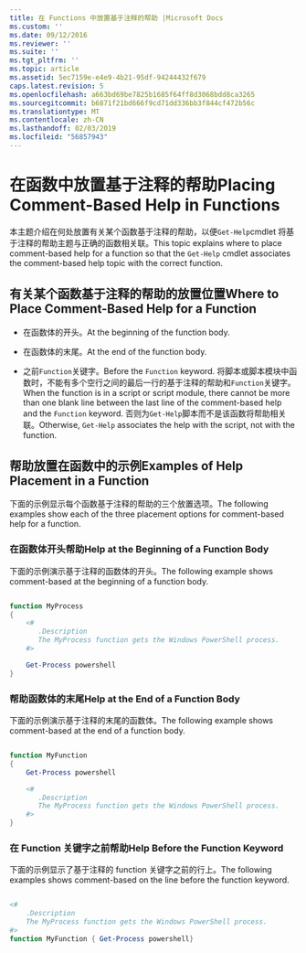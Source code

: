 ```yaml
---
title: 在 Functions 中放置基于注释的帮助 |Microsoft Docs
ms.custom: ''
ms.date: 09/12/2016
ms.reviewer: ''
ms.suite: ''
ms.tgt_pltfrm: ''
ms.topic: article
ms.assetid: 5ec7159e-e4e9-4b21-95df-94244432f679
caps.latest.revision: 5
ms.openlocfilehash: a663bd69be7825b1685f64ff8d3068bdd8ca3265
ms.sourcegitcommit: b6871f21bd666f9cd71dd336bb3f844cf472b56c
ms.translationtype: MT
ms.contentlocale: zh-CN
ms.lasthandoff: 02/03/2019
ms.locfileid: "56857943"
---
```

# <a name="placing-comment-based-help-in-functions"></a><span data-ttu-id="23fa0-102">在函数中放置基于注释的帮助</span><span class="sxs-lookup"><span data-stu-id="23fa0-102">Placing Comment-Based Help in Functions</span></span>

<span data-ttu-id="23fa0-103">本主题介绍在何处放置有关某个函数基于注释的帮助，以便`Get-Help`cmdlet 将基于注释的帮助主题与正确的函数相关联。</span><span class="sxs-lookup"><span data-stu-id="23fa0-103">This topic explains where to place comment-based help for a function so that the `Get-Help` cmdlet associates the comment-based help topic with the correct function.</span></span>

## <a name="where-to-place-comment-based-help-for-a-function"></a><span data-ttu-id="23fa0-104">有关某个函数基于注释的帮助的放置位置</span><span class="sxs-lookup"><span data-stu-id="23fa0-104">Where to Place Comment-Based Help for a Function</span></span>

- <span data-ttu-id="23fa0-105">在函数体的开头。</span><span class="sxs-lookup"><span data-stu-id="23fa0-105">At the beginning of the function body.</span></span>

- <span data-ttu-id="23fa0-106">在函数体的末尾。</span><span class="sxs-lookup"><span data-stu-id="23fa0-106">At the end of the function body.</span></span>

- <span data-ttu-id="23fa0-107">之前`Function`关键字。</span><span class="sxs-lookup"><span data-stu-id="23fa0-107">Before the `Function` keyword.</span></span> <span data-ttu-id="23fa0-108">将脚本或脚本模块中函数时，不能有多个空行之间的最后一行的基于注释的帮助和`Function`关键字。</span><span class="sxs-lookup"><span data-stu-id="23fa0-108">When the function is in a script or script module, there cannot be more than one blank line between the last line of the comment-based help and the `Function` keyword.</span></span> <span data-ttu-id="23fa0-109">否则为`Get-Help`脚本而不是该函数将帮助相关联。</span><span class="sxs-lookup"><span data-stu-id="23fa0-109">Otherwise, `Get-Help` associates the help with the script, not with the function.</span></span>

## <a name="examples-of-help-placement-in-a-function"></a><span data-ttu-id="23fa0-110">帮助放置在函数中的示例</span><span class="sxs-lookup"><span data-stu-id="23fa0-110">Examples of Help Placement in a Function</span></span>

 <span data-ttu-id="23fa0-111">下面的示例显示每个函数基于注释的帮助的三个放置选项。</span><span class="sxs-lookup"><span data-stu-id="23fa0-111">The following examples show each of the three placement options for comment-based help for a function.</span></span>

### <a name="help-at-the-beginning-of-a-function-body"></a><span data-ttu-id="23fa0-112">在函数体开头帮助</span><span class="sxs-lookup"><span data-stu-id="23fa0-112">Help at the Beginning of a Function Body</span></span>

 <span data-ttu-id="23fa0-113">下面的示例演示基于注释的函数体的开头。</span><span class="sxs-lookup"><span data-stu-id="23fa0-113">The following example shows comment-based at the beginning of a function body.</span></span>

```powershell

function MyProcess
{
    <#
       .Description
       The MyProcess function gets the Windows PowerShell process.
    #>

    Get-Process powershell
}

```

### <a name="help-at-the-end-of-a-function-body"></a><span data-ttu-id="23fa0-114">帮助函数体的末尾</span><span class="sxs-lookup"><span data-stu-id="23fa0-114">Help at the End of a Function Body</span></span>

 <span data-ttu-id="23fa0-115">下面的示例演示基于注释的末尾的函数体。</span><span class="sxs-lookup"><span data-stu-id="23fa0-115">The following example shows comment-based at the end of a function body.</span></span>

```powershell

function MyFunction
{
    Get-Process powershell

    <#
       .Description
       The MyProcess function gets the Windows PowerShell process.
    #>
}

```

### <a name="help-before-the-function-keyword"></a><span data-ttu-id="23fa0-116">在 Function 关键字之前帮助</span><span class="sxs-lookup"><span data-stu-id="23fa0-116">Help Before the Function Keyword</span></span>

 <span data-ttu-id="23fa0-117">下面的示例显示了基于注释的 function 关键字之前的行上。</span><span class="sxs-lookup"><span data-stu-id="23fa0-117">The following examples shows comment-based on the line before the function keyword.</span></span>

```powershell

<#
    .Description
    The MyProcess function gets the Windows PowerShell process.
#>
function MyFunction { Get-Process powershell}

```